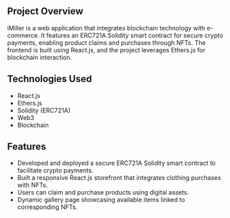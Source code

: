 ## Project Overview

iMiller is a web application that integrates blockchain technology with e-commerce. It features an ERC721A Solidity smart contract for secure crypto payments, enabling product claims and purchases through NFTs. The frontend is built using React.js, and the project leverages Ethers.js for blockchain interaction.

## Technologies Used

- React.js
- Ethers.js
- Solidity (ERC721A)
- Web3
- Blockchain

## Features

- Developed and deployed a secure ERC721A Solidity smart contract to facilitate crypto payments.
- Built a responsive React.js storefront that integrates clothing purchases with NFTs.
- Users can claim and purchase products using digital assets.
- Dynamic gallery page showcasing available items linked to corresponding NFTs.